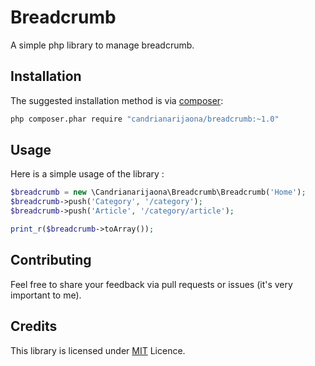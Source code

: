 # Breadcrumb

A simple php library to manage breadcrumb.

## Installation

The suggested installation method is via [composer](https://getcomposer.org/):

```sh
php composer.phar require "candrianarijaona/breadcrumb:~1.0"
```

## Usage

Here is a simple usage of the library :

```php
$breadcrumb = new \Candrianarijaona\Breadcrumb\Breadcrumb('Home');
$breadcrumb->push('Category', '/category');
$breadcrumb->push('Article', '/category/article');

print_r($breadcrumb->toArray());
```

## Contributing

Feel free to share your feedback via pull requests or issues (it's very important to me).

## Credits

This library is licensed under [MIT](https://opensource.org/licenses/MIT) Licence.
